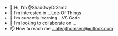 - 👋 Hi, I’m @Shad0wyDr3amz
- 👀 I’m interested in ...Lots Of Things
- 🌱 I’m currently learning ...VS Code
- 💞️ I’m looking to collaborate on ...
- 📫 How to reach me ...allenjthomsen@outlook.com

<!---
Shad0wyDr3amz/Shad0wyDr3amz is a ✨ special ✨ repository because its `README.md` (this file) appears on your GitHub profile.
You can click the Preview link to take a look at your changes.
--->
